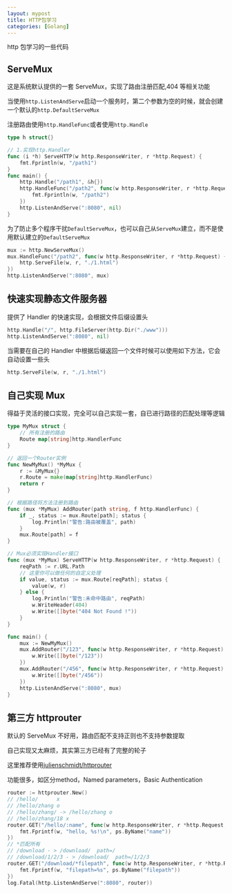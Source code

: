 ```yaml
---
layout: mypost
title: HTTP包学习
categories: [Golang]
---
```


http 包学习的一些代码

## ServeMux

这是系统默认提供的一套 ServeMux，实现了路由注册匹配,404 等相关功能

当使用`http.ListenAndServe`启动一个服务时，第二个参数为空的时候，就会创建一个默认的`http.DefaultServeMux`

注册路由使用`http.HandleFunc`或者使用`http.Handle`

```go
type h struct{}

// 1.实现http.Handler
func (i *h) ServeHTTP(w http.ResponseWriter, r *http.Request) {
    fmt.Fprintln(w, "/path1")
}
func main() {
    http.Handle("/path1", &h{})
    http.HandleFunc("/path2", func(w http.ResponseWriter, r *http.Request) {
        fmt.Fprintln(w, "/path2")
    })
    http.ListenAndServe(":8080", nil)
}
```

为了防止多个程序干扰`DefaultServeMux`，也可以自己从`ServeMux`建立，而不是使用默认建立的`DefaultServeMux`

```go
mux := http.NewServeMux()
mux.HandleFunc("/path2", func(w http.ResponseWriter, r *http.Request) {
    http.ServeFile(w, r, "./1.html")
})
http.ListenAndServe(":8080", mux)
```

## 快速实现静态文件服务器

提供了 Handler 的快速实现，会根据文件后缀设置头

```go
http.Handle("/", http.FileServer(http.Dir("./www")))
http.ListenAndServe(":8080", nil)
```

当需要在自己的 Handler 中根据后缀返回一个文件时候可以使用如下方法，它会自动设置一些头

```go
http.ServeFile(w, r, "./1.html")
```

## 自己实现 Mux

得益于灵活的接口实现，完全可以自己实现一套，自已进行路径的匹配处理等逻辑

```go
type MyMux struct {
    // 所有注册的路由
    Route map[string]http.HandlerFunc
}

// 返回一个Router实例
func NewMyMux() *MyMux {
    r := &MyMux{}
    r.Route = make(map[string]http.HandlerFunc)
    return r
}

// 根据路径将方法注册到路由
func (mux *MyMux) AddRouter(path string, f http.HandlerFunc) {
    if _, status := mux.Route[path]; status {
        log.Println("警告:路由被覆盖", path)
    }
    mux.Route[path] = f
}

// Mux必须实现Handler接口
func (mux *MyMux) ServeHTTP(w http.ResponseWriter, r *http.Request) {
    reqPath := r.URL.Path
    // 这里你可以做任何的自定义处理
    if value, status := mux.Route[reqPath]; status {
        value(w, r)
    } else {
        log.Println("警告:未命中路由", reqPath)
        w.WriteHeader(404)
        w.Write([]byte("404 Not Found !"))
    }
}

func main() {
    mux := NewMyMux()
    mux.AddRouter("/123", func(w http.ResponseWriter, r *http.Request) {
        w.Write([]byte("/123"))
    })
    mux.AddRouter("/456", func(w http.ResponseWriter, r *http.Request) {
        w.Write([]byte("/456"))
    })
    http.ListenAndServe(":8080", mux)
}
```

## 第三方 httprouter

默认的 ServeMux 不好用，路由匹配不支持正则也不支持参数提取

自己实现又太麻烦，其实第三方已经有了完整的轮子

这里推荐使用[julienschmidt/httprouter](https://github.com/julienschmidt/httprouter)

功能很多，如区分method，Named parameters，Basic Authentication

```go
router := httprouter.New()
// /hello/      x
// /hello/zhang o
// /hello/zhang/ -> /hello/zhang o
// /hello/zhang/18 x
router.GET("/hello/:name", func(w http.ResponseWriter, r *http.Request, ps httprouter.Params) {
    fmt.Fprintf(w, "hello, %s!\n", ps.ByName("name"))
})
// *匹配所有
// /download - > /download/  path=/
// /download/1/2/3 - > /download/  path=/1/2/3
router.GET("/download/*filepath", func(w http.ResponseWriter, r *http.Request, ps httprouter.Params) {
    fmt.Fprintf(w, "filepath=%s", ps.ByName("filepath"))
})
log.Fatal(http.ListenAndServe(":8080", router))
```
